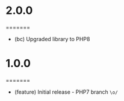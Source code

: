 # 2.0.0
=======

*   (bc) Upgraded library to PHP8

# 1.0.0
=======

*   (feature) Initial release - PHP7 branch `\o/`
